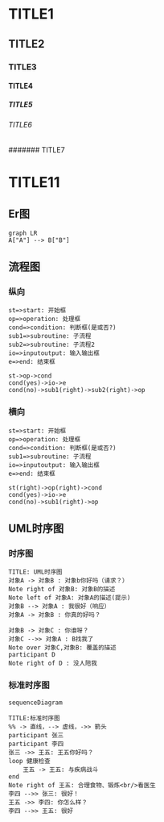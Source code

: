 # TITLE1

## TITLE2

### TITLE3

#### TITLE4

##### TITLE5

###### TITLE6

####### TITLE7



# TITLE11



## Er图

```mermaid
graph LR
A["A"] --> B["B"]
```

## 流程图

### 纵向

```flow
st=>start: 开始框
op=>operation: 处理框
cond=>condition: 判断框(是或否?)
sub1=>subroutine: 子流程
sub2=>subroutine: 子流程2
io=>inputoutput: 输入输出框
e=>end: 结束框

st->op->cond
cond(yes)->io->e
cond(no)->sub1(right)->sub2(right)->op
```

### 横向

```flow
st=>start: 开始框
op=>operation: 处理框
cond=>condition: 判断框(是或否?)
sub1=>subroutine: 子流程
io=>inputoutput: 输入输出框
e=>end: 结束框

st(right)->op(right)->cond
cond(yes)->io->e
cond(no)->sub1(right)->op
```

## UML时序图

### 时序图

```sequence
TITLE: UML时序图
对象A -> 对象B : 对象b你好吗（请求？）
Note right of 对象B: 对象B的描述
Note left of 对象A: 对象A的描述(提示)
对象B --> 对象A : 我很好（响应）
对象A -> 对象B : 你真的好吗？

对象B -> 对象C : 你谁呀？
对象C -->> 对象A : B找我了
Note over 对象C,对象B: 覆盖的描述
participant D
Note right of D : 没人陪我
```

### 标准时序图

```mermaid
sequenceDiagram

TITLE:标准时序图
%% -> 直线，--> 虚线，->> 箭头
participant 张三
participant 李四
张三 ->> 王五: 王五你好吗？
loop 健康检查
	王五 -> 王五: 与疾病战斗
end
Note right of 王五: 合理食物、锻炼<br/>看医生
李四 -->> 张三: 很好！
王五 ->> 李四: 你怎么样？
李四 -->> 王五: 很好
```

